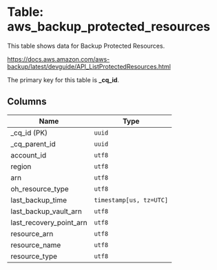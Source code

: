 # Table: aws_backup_protected_resources

This table shows data for Backup Protected Resources.

https://docs.aws.amazon.com/aws-backup/latest/devguide/API_ListProtectedResources.html

The primary key for this table is **_cq_id**.

## Columns

| Name          | Type          |
| ------------- | ------------- |
|_cq_id (PK)|`uuid`|
|_cq_parent_id|`uuid`|
|account_id|`utf8`|
|region|`utf8`|
|arn|`utf8`|
|oh_resource_type|`utf8`|
|last_backup_time|`timestamp[us, tz=UTC]`|
|last_backup_vault_arn|`utf8`|
|last_recovery_point_arn|`utf8`|
|resource_arn|`utf8`|
|resource_name|`utf8`|
|resource_type|`utf8`|